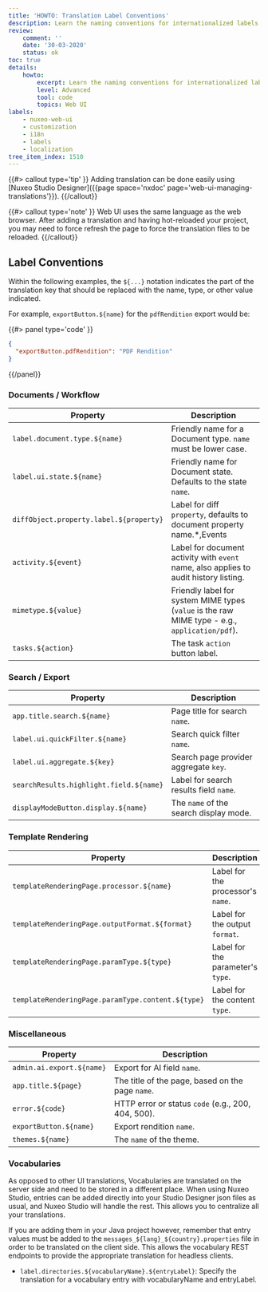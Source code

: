 ```yaml
---
title: 'HOWTO: Translation Label Conventions'
description: Learn the naming conventions for internationalized labels in Nuxeo Web UI.
review:
    comment: ''
    date: '30-03-2020'
    status: ok
toc: true
details:
    howto:
        excerpt: Learn the naming conventions for internationalized labels in Nuxeo Web UI.
        level: Advanced
        tool: code
        topics: Web UI
labels:
    - nuxeo-web-ui
    - customization
    - i18n
    - labels
    - localization
tree_item_index: 1510
---
```


{{#> callout type='tip' }}
Adding translation can be done easily using [Nuxeo Studio Designer]({{page space='nxdoc' page='web-ui-managing-translations'}}).
{{/callout}}

{{#> callout type='note' }}
Web UI uses the same language as the web browser. After adding a translation and having hot-reloaded your project, you may need to force refresh the page to force the translation files to be reloaded.
{{/callout}}

## Label Conventions

Within the following examples, the `${...}` notation indicates the part of the translation key that should be replaced with the name, type, or other value indicated.

For example, `exportButton.${name}` for the `pdfRendition` export would be:

{{#> panel type='code' }}
```json
{
  "exportButton.pdfRendition": "PDF Rendition"
}
```
{{/panel}}

### Documents / Workflow

| Property                                | Description                                                                                    |
|-----------------------------------------|------------------------------------------------------------------------------------------------|
| `label.document.type.${name}`           | Friendly name for a Document type. `name` must be lower case.                                  |
| `label.ui.state.${name}`                | Friendly name for Document state. Defaults to the state `name`.                                |
| `diffObject.property.label.${property}` | Label for diff `property`, defaults to document property name.*,Events                         |
| `activity.${event}`                     | Label for document activity with `event` name, also applies to audit history listing.          |
| `mimetype.${value}`                     | Friendly label for system MIME types (`value` is the raw MIME type - e.g., `application/pdf`). |
| `tasks.${action}`                       | The task `action` button label.                                                                |

### Search / Export

| Property                                | Description                            |
|-----------------------------------------|----------------------------------------|
| `app.title.search.${name}`              | Page title for search `name`.          |
| `label.ui.quickFilter.${name}`         | Search quick filter `name`.            |
| `label.ui.aggregate.${key}`             | Search page provider aggregate `key`.  |
| `searchResults.highlight.field.${name}` | Label for search results field `name`. |
| `displayModeButton.display.${name}`     | The `name` of the search display mode. |

### Template Rendering

| Property                                          | Description                       |
|---------------------------------------------------|-----------------------------------|
| `templateRenderingPage.processor.${name}`         | Label for the processor's `name`. |
| `templateRenderingPage.outputFormat.${format}`    | Label for the output `format`.    |
| `templateRenderingPage.paramType.${type}`         | Label for the parameter's `type`. |
| `templateRenderingPage.paramType.content.${type}` | Label for the content `type`.     |

### Miscellaneous

| Property                  | Description                                        |
|---------------------------|----------------------------------------------------|
| `admin.ai.export.${name}` | Export for AI field `name`.                        |
| `app.title.${page}`       | The title of the page, based on the page `name`.   |
| `error.${code}`           | HTTP error or status `code` (e.g., 200, 404, 500). |
| `exportButton.${name}`    | Export rendition `name`.                           |
| `themes.${name}`          | The `name` of the theme.                           |

### Vocabularies

As opposed to other UI translations, Vocabularies are translated on the server side and need to be stored in a different place. When using Nuxeo Studio, entries can be added directly into your Studio Designer json files as usual, and Nuxeo Studio will handle the rest. This allows you to centralize all your translations.

If you are adding them in your Java project however, remember that entry values must be added to the `messages_${lang}_${country}.properties` file in order to be translated on the client side. This allows the vocabulary REST endpoints to provide the appropriate translation for headless clients.

- `label.directories.${vocabularyName}.${entryLabel}`: Specify the translation for a vocabulary entry with vocabularyName and entryLabel.
